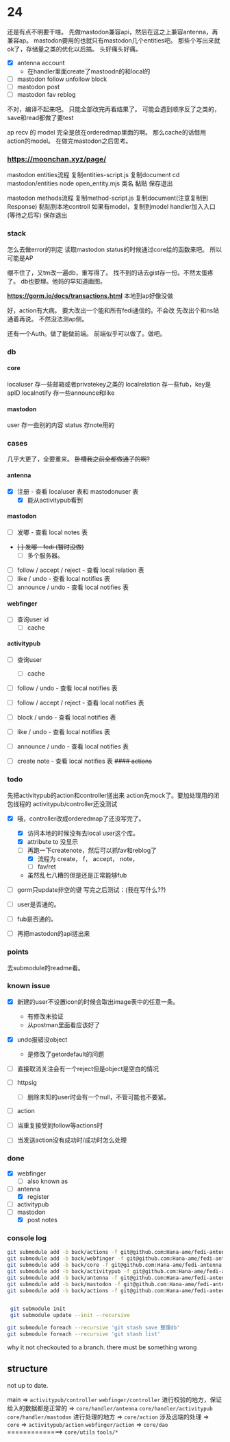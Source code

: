 # 24

还是有点不明要干啥。
先做mastodon兼容api，然后在这之上兼容antenna，再兼容ap。
mastodon要用的也就只有mastodon几个entities吧。
那些个写出来就ok了，存储量之类的优化以后搞。
头好痛头好痛。

- [x] antenna account
  - 在handler里面create了mastoodn的和local的
- [ ] mastodon follow unfollow block
- [ ] mastodon post
- [ ] mastodon fav reblog
  
不对，编译不起来吧。
只能全部改完再看结果了。
可能会遇到顺序反了之类的，save和read都做了要test

ap recv 的 model 完全是放在orderedmap里面的啊。
那么cache的话借用action的model。
在做完mastodon之后思考。

### https://moonchan.xyz/page/

mastodon entities流程
复制entities-script.js
复制document
cd mastodon/entities
node open_entity.mjs 类名
黏贴
保存退出

mastodon methods流程
复制method-script.js
复制document(注意复制到Response)
黏贴到本地controll
如果有model，复制到model
handler加入入口(等待之后写)
保存退出

### **stack**
怎么去做error的判定
读取mastodon status的时候通过core给的函数来吧。
所以可能是AP

绷不住了，又tm改一遍db，重写得了。
找不到的话去gist存一份。不然太蛋疼了。
db也要理。他妈的早知道画图。

**https://gorm.io/docs/transactions.html**
本地到ap好像没做

好，action有大病。
要大改出一个能和所有fedi通信的。不会改
先改出个和ns站通着再说。
不然没法测ap侧。

还有一个Auth。做了能做前端。
前端似乎可以做了。做吧。

### db

#### core
localuser
存一些邮箱或者privatekey之类的
localrelation
存一些fub，key是apID
localnotify
存一些announce和like


#### mastodon
user
存一些别的内容
status
存note用的


### **cases**

几乎大更了，全要重来。
~~卧槽我之前全都做通了的啊?~~

#### antenna
- [x] 注册 - 查看 localuser 表和 mastodonuser 表
  - [x] 能从activitypub看到
#### mastodon
- [ ] 发嘟 - 查看 local notes 表
- ~~[ ] 发嘟 - fedi (暂时没做)~~
  - [ ] 多个服务器。
- [ ] follow / accept / reject - 查看 local relation 表
- [ ] like / undo - 查看 local notifies 表
- [ ] announce / undo - 查看 local notifies 表
#### webfinger
- [ ] 查询user id
  - [ ] cache
#### activitypub
- [ ] 查询user
  - [ ] cache
- [ ] follow / undo - 查看 local notifies 表
- [ ] follow / accept / reject - 查看 local notifies 表
- [ ] block / undo - 查看 local notifies 表
- [ ] like / undo - 查看 local notifies 表
- [ ] announce / undo - 查看 local notifies 表
- [ ] create note - 查看 local notifies 表
~~#### actions~~



### **todo**
先把activitypub的action和controller搓出来
action先mock了。要加处理用的闭包线程的
activitypub/controller还没测试
- [x] 哦，controller改成orderedmap了还没写完了。
  - [x] 访问本地的时候没有去local user这个库。
  - [x] attribute to 没显示
  - [ ] 再跑一下createnote，然后可以抓fav和reblog了
    - [x] 流程为 create， f， accept， note， 
    - [ ] fav/ret
  - 虽然乱七八糟的但是还是正常能够fub
- [ ] gorm只update非空的键
写完之后测试：(我在写什么??)
- [ ] user是否通的。
- [ ] fub是否通的。

- [ ] 再把mastodon的api搓出来

### **points**

去submodule的readme看。

### **known issue**
- [x] 新建的user不设置icon的时候会取出image表中的任意一条。
  - 有修改未验证
  - 从postman里面看应该好了
- [x] undo报错没object
  - 是修改了getordefault的问题
- [ ] 直接取消关注会有一个reject但是object是空白的情况

- [ ] httpsig
  - [ ] 删除未知的user时会有一个null，不管可能也不要紧。
- [ ] action
- [ ] 当重复接受到follow等actions时
- [ ] 当发送action没有成功时/成功时怎么处理

### **done**
- [x] webfinger
  - [ ] also known as
- [ ] antenna
  - [x] register
- [ ] activitypub
- [ ] mastodon
  - [x] post notes

### console log

```sh
git submodule add -b back/actions -f git@github.com:Hana-ame/fedi-antenna.git actions --depth 1
git submodule add -b back/webfinger -f git@github.com:Hana-ame/fedi-antenna.git webfinger --depth 1
git submodule add -b back/core -f git@github.com:Hana-ame/fedi-antenna.git core --depth 1 
git submodule add -b back/activitypub -f git@github.com:Hana-ame/fedi-antenna.git activitypub --depth 1
git submodule add -b back/antenna -f git@github.com:Hana-ame/fedi-antenna.git antenna --depth 1 
git submodule add -b back/mastodon -f git@github.com:Hana-ame/fedi-antenna.git mastodon --depth 1 
git submodule add -b back/actions -f git@github.com:Hana-ame/fedi-antenna.git actions --depth 1


 git submodule init 
 git submodule update --init --recursive
```

```sh
git submodule foreach --recursive 'git stash save 整理db'
git submodule foreach --recursive 'git stash list'
```

why it not checkouted to a branch. there must be something wrong


## structure

not up to date.

main 
=>
`activitypub/controller`
`webfinger/controller`
进行校验的地方，保证给入的数据都是正常的
=>
`core/handler/antenna`
`core/handler/activitypub`
`core/handler/mastodon`
进行处理的地方
=>
`core/action`
涉及远端的处理
=>
`core`
=>
`activitypub/action`
`webfinger/action`
=>
`core/dao`
==============>
`core/utils`
`tools/*`

